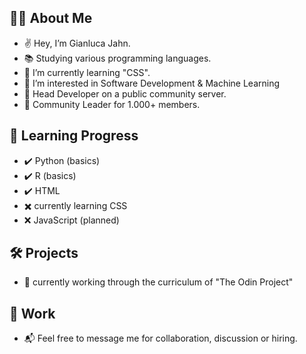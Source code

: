 ## 👨‍💻 About Me #

- ✌️  Hey, I’m Gianluca Jahn.
- 📚 Studying various programming languages.
- 🌱 I’m currently learning "CSS".
- 🏹 I’m interested in Software Development & Machine Learning
- 🧬 Head Developer on a public community server. 
- 🎤 Community Leader for 1.000+ members.

## 🎯 Learning Progress #

- ✔️ Python (basics)
- ✔️ R (basics)
- ✔️ HTML
- ✖️ currently learning CSS
- ❌ JavaScript (planned)

## 🛠 Projects #

- 🔧 currently working through the curriculum of "The Odin Project"

## 💼 Work #

- 📬 Feel free to message me for collaboration, discussion or hiring.

<!---
gianlucajahn/gianlucajahn is a ✨ special ✨ repository because its `README.md` (this file) appears on your GitHub profile.
You can click the Preview link to take a look at your changes.
--->

